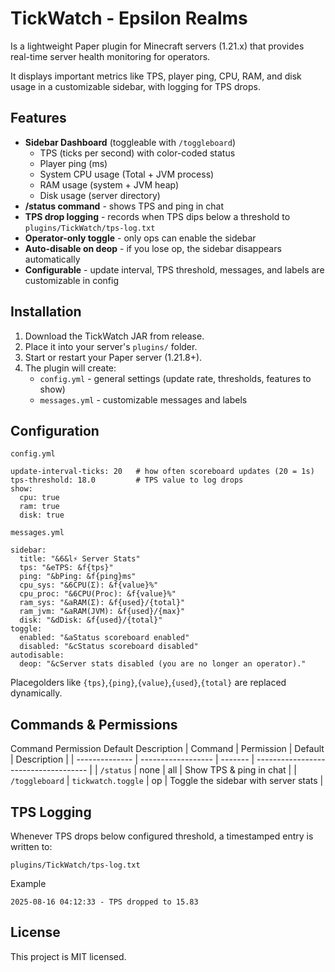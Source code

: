 # TickWatch - Epsilon Realms
Is a lightweight Paper plugin for Minecraft servers (1.21.x) that provides real-time server health monitoring for operators.

It displays important metrics like TPS, player ping, CPU, RAM, and disk usage in a customizable sidebar,
with logging for TPS drops.

## Features
- **Sidebar Dashboard** (toggleable with `/toggleboard`)
    - TPS (ticks per second) with color-coded status
    - Player ping (ms)
    - System CPU usage (Total + JVM process)
    - RAM usage (system + JVM heap)
    - Disk usage (server directory)
- **/status command** - shows TPS and ping in chat
- **TPS drop logging** - records when TPS dips below a threshold to `plugins/TickWatch/tps-log.txt`
- **Operator-only toggle** - only ops can enable the sidebar
- **Auto-disable on deop** - if you lose op, the sidebar disappears automatically
- **Configurable** - update interval, TPS threshold, messages, and labels are customizable in config

## Installation
1. Download the TickWatch JAR from release.
2. Place it into your server's `plugins/` folder.
3. Start or restart your Paper server (1.21.8+).
4. The plugin will create:
    - `config.yml` - general settings (update rate, thresholds, features to show)
    - `messages.yml` - customizable messages and labels

## Configuration
`config.yml`
```
update-interval-ticks: 20   # how often scoreboard updates (20 = 1s)
tps-threshold: 18.0         # TPS value to log drops
show:
  cpu: true
  ram: true
  disk: true
```
`messages.yml`
```
sidebar:
  title: "&6&l⚡ Server Stats"
  tps: "&eTPS: &f{tps}"
  ping: "&bPing: &f{ping}ms"
  cpu_sys: "&6CPU(Σ): &f{value}%"
  cpu_proc: "&6CPU(Proc): &f{value}%"
  ram_sys: "&aRAM(Σ): &f{used}/{total}"
  ram_jvm: "&aRAM(JVM): &f{used}/{max}"
  disk: "&dDisk: &f{used}/{total}"
toggle:
  enabled: "&aStatus scoreboard enabled"
  disabled: "&cStatus scoreboard disabled"
autodisable:
  deop: "&cServer stats disabled (you are no longer an operator)."
```
Placegolders like `{tps}`,`{ping}`,`{value}`,`{used}`,`{total}` are replaced dynamically.

## Commands & Permissions

Command	Permission	Default	Description
| Command        | Permission         | Default | Description                          |
| -------------- | ------------------ | ------- | ------------------------------------ |
| `/status`      | none               | all     | Show TPS & ping in chat              |
| `/toggleboard` | `tickwatch.toggle` | op      | Toggle the sidebar with server stats |

## TPS Logging
Whenever TPS drops below configured threshold, a timestamped entry is written to:
```
plugins/TickWatch/tps-log.txt
```
Example
```
2025-08-16 04:12:33 - TPS dropped to 15.83
```

## License 
This project is MIT licensed.